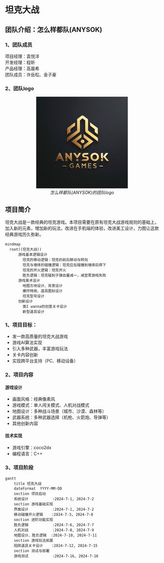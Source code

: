 # 坦克大战
## 团队介绍：怎么样都队(ANYSOK)
### 1、团队成员
项目经理：袁悦洋  
开发经理：程昕  
产品经理：高晨希  
团队成员：许岳松、金子豪
### 2、团队logo
<div align="center">
  <img src="README.assets/logo.png" width="300" height="300">
  <br>
    <em>怎么样都队(ANYSOK)的团队logo</em>
</div>
  
## 项目简介
坦克大战是一款经典的坦克游戏。本项目需要在原有坦克大战游戏规则的基础上，加入新的元素，增加新的玩法，改进在手机端的体验，改进美工设计，力图让这款经典游戏历久弥新。 
```mermaid
mindmap
  root((坦克大战))
      游戏基本逻辑设计
        坦克的移动逻辑：坦克的前后移动与转向
        坦克与墙体的碰撞逻辑：坦克应在碰撞到墙体后停下
        坦克的开火逻辑：坦克开火
        胜负逻辑：坦克碰到子弹血量减一，减至零游戏失败
      游戏美术设计
        地图方块设计、背景设计         
        爆炸特效、道具图标设计
        坦克型号设计
      创新设计
        类I wanna的创意关卡设计
        新型道具设计
```
### 1、项目目标：
- 发一款高质量的坦克大战游戏
- 游戏AI算法实现 
- 引入多种武器，丰富游戏玩法 
- 关卡内容创新
- 实现跨平台支持（PC、移动设备）
### 2、项目内容 
#### 游戏设计 
- 画面风格：经典像素风
- 游戏模式：单人闯关模式、人机对战模式 
- 地图设计：多种战斗场景（城市、沙漠、森林等） 
- 武器系统：多种武器选择（机枪、火箭炮、导弹等） 
- 其他创新内容
#### 技术实现 
- 游戏引擎：coco2dx
- 编程语言：C++
### 3、项目阶段 

```mermaid
gantt
    title 坦克大战
    dateFormat  YYYY-MM-DD
    section 项目启动
    系统设计           :2024-7-1, 2024-7-2
    section 游戏基础实现
    界面设计           :2024-7-1, 2024-7-2
    移动碰撞开火逻辑    :2024-7-3, 2024-7-8
    section 进阶功能实现
    胜负逻辑           :2024-7-6, 2024-7-7
    人机对战           :2024-7-8, 2024-7-9
    地图设计、胜负逻辑  :2024-7-10, 2024-7-11
    section 游戏玩法拓展
    陷阱道具关卡设计    :2024-7-12, 2024-7-15
    section 测试与部署
    游戏测试           :2024-7-16, 2024-7-16
```

